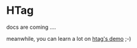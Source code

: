 # HTag

docs are coming ....

meanwhile, you can learn a lot on [htag's demo](https://htag.glitch.me/) ;-)
